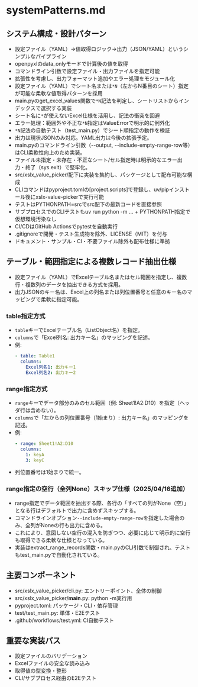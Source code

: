 # systemPatterns.md

## システム構成・設計パターン

- 設定ファイル（YAML）→値取得ロジック→出力（JSON/YAML）というシンプルなパイプライン
- openpyxlのdata_onlyモードで計算後の値を取得
- コマンドライン引数で設定ファイル・出力ファイルを指定可能
- 拡張性を考慮し、出力フォーマット追加やエラー処理をモジュール化
- 設定ファイル（YAML）でシート名または`*N`（左からN番目のシート）指定が可能な柔軟な値取得パターンを採用
- main.pyのget_excel_values関数で`*N`記法を判定し、シートリストからインデックスで選択する実装
- シート名に`*`が使えないExcel仕様を活用し、記法の衝突を回避
- エラー処理：範囲外や不正な`*N`指定はValueErrorで明示的に例外化
- `*N`記法の自動テスト（test_main.py）でシート順指定の動作を検証
- 出力は現状JSONのみ対応。YAML出力は今後の拡張予定。
- main.pyのコマンドライン引数（--output, --include-empty-range-row等）はCLI柔軟性向上のため実装。
- ファイル未指定・未存在・不正なシート/セル指定時は明示的なエラー出力・終了（sys.exit）で堅牢化。
- src/xslx_value_picker/配下に実装を集約し、パッケージとして配布可能な構成
- CLIコマンドはpyproject.tomlの[project.scripts]で登録し、uv/pipインストール後にxslx-value-pickerで実行可能
- テストはPYTHONPATH=srcでsrc配下の最新コードを直接参照
- サブプロセスでのCLIテストもuv run python -m ... + PYTHONPATH指定で仮想環境汚染なし
- CI/CDはGitHub Actionsでpytestを自動実行
- .gitignoreで開発・テスト生成物を除外、LICENSE（MIT）を付与
- ドキュメント・サンプル・CI・不要ファイル除外も配布仕様に準拠

## テーブル・範囲指定による複数レコード抽出仕様

- 設定ファイル（YAML）でExcelテーブル名またはセル範囲を指定し、複数行・複数列のデータを抽出できる方式を採用。
- 出力JSONのキー名は、Excel上の列名または列位置番号と任意のキー名のマッピングで柔軟に指定可能。

### table指定方式
- `table`キーでExcelテーブル名（ListObject名）を指定。
- `columns`で「Excel列名: 出力キー名」のマッピングを記述。
- 例:
  ```yaml
  - table: Table1
    columns:
      Excel列名1: 出力キー1
      Excel列名2: 出力キー2
  ```

### range指定方式
- `range`キーでデータ部分のみのセル範囲（例: Sheet1!A2:D10）を指定（ヘッダ行は含めない）。
- `columns`で「左からの列位置番号（1始まり）: 出力キー名」のマッピングを記述。
- 例:
  ```yaml
  - range: Sheet1!A2:D10
    columns:
      1: keyA
      3: keyC
  ```
- 列位置番号は1始まりで統一。

### range指定の空行（全列None）スキップ仕様（2025/04/16追加）
- range指定でデータ範囲を抽出する際、各行の「すべての列がNone（空）」となる行はデフォルトで出力に含めずスキップする。
- コマンドラインオプション`--include-empty-range-row`を指定した場合のみ、全列がNoneの行も出力に含める。
- これにより、意図しない空行の混入を防ぎつつ、必要に応じて明示的に空行も取得できる柔軟な仕様となっている。
- 実装はextract_range_records関数・main.pyのCLI引数で制御され、テストもtest_main.pyで自動化されている。

## 主要コンポーネント
- src/xslx_value_picker/cli.py: エントリーポイント、全体の制御
- src/xslx_value_picker/__main__.py: python -m実行用
- pyproject.toml: パッケージ・CLI・依存管理
- test/test_main.py: 単体・E2Eテスト
- .github/workflows/test.yml: CI自動テスト

## 重要な実装パス
- 設定ファイルのバリデーション
- Excelファイルの安全な読み込み
- 取得値の型変換・整形
- CLI/サブプロセス経由のE2Eテスト
